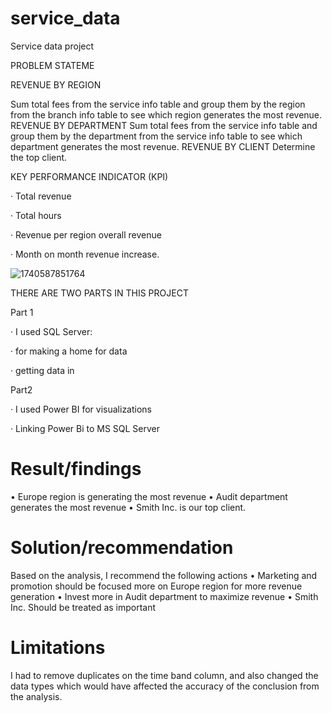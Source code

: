 # service_data

Service data project

PROBLEM STATEME

REVENUE BY REGION

Sum total fees from the service info table and group them by the region from the branch info table to see which region generates the most revenue.
REVENUE BY DEPARTMENT 
Sum total fees from the service info table and group them by the department from the service info table to see which department generates the most revenue.
REVENUE BY CLIENT
Determine the top client.

KEY PERFORMANCE INDICATOR (KPI)

·        Total revenue

·        Total hours

·        Revenue per region overall revenue

·        Month on month revenue increase.

![1740587851764](https://github.com/user-attachments/assets/f2fa3677-a5f5-4964-b18e-737d14f73f27)


THERE ARE TWO PARTS IN THIS PROJECT

Part 1

·        I used SQL Server:

·        for making a home for data

·        getting data in

Part2 

·        I used Power BI for visualizations

·        Linking Power Bi to MS SQL Server 


# Result/findings 
•	Europe region is generating the most revenue
•	Audit department generates the most revenue
•	Smith Inc. is our top client.

# Solution/recommendation
Based on the analysis, I recommend the following actions 
•	Marketing and promotion should be focused more on Europe region for more revenue generation 
•	Invest more in Audit department to maximize revenue
•	Smith Inc. Should be treated as important 
# Limitations
I had to remove duplicates on the time band column, and also changed the data types which would have affected the accuracy of the conclusion from the analysis.

